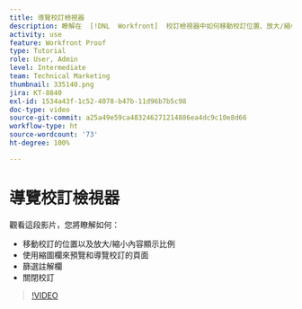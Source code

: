 ```yaml
---
title: 導覽校訂檢視器
description: 瞭解在  [!DNL  Workfront]  校訂檢視器中如何移動校訂位置、放大/縮小內容顯示比例、使用縮圖欄、篩選校訂註解等。
activity: use
feature: Workfront Proof
type: Tutorial
role: User, Admin
level: Intermediate
team: Technical Marketing
thumbnail: 335140.png
jira: KT-8840
exl-id: 1534a43f-1c52-4078-b47b-11d96b7b5c98
doc-type: video
source-git-commit: a25a49e59ca483246271214886ea4dc9c10e8d66
workflow-type: ht
source-wordcount: '73'
ht-degree: 100%

---
```


# 導覽校訂檢視器

觀看這段影片，您將瞭解如何：

* 移動校訂的位置以及放大/縮小內容顯示比例
* 使用縮圖欄來預覽和導覽校訂的頁面
* 篩選註解欄
* 關閉校訂

>[!VIDEO](https://video.tv.adobe.com/v/335140/?quality=12&learn=on)

<!-- 
## Learn more
* Review a static proof
* Search within a proof
* Compare proofs
* Configure proofing viewer settings
* View the [!DNL Workfront] object associated with a proof
* Share a proof from the proofing viewer
* Print a proof summary within [!DNL Workfront]
-->

